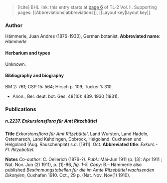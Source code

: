 > [!cite] BHL link: this entry starts at [page 6](https://www.biodiversitylibrary.org/page/33068248) of TL-2 Vol. II.
> Supporting pages: [[Abbreviations|abbreviations]], [[Layout key|layout key]].

### Author

Hämmerle, Juan Andres (1876-1930), German botanist. 
**Abbreviated name**: *Hämmerle*

#### Herbarium and types

Unknown.

#### Bibliography and biography

BM 2: 761; CSP 15: 564; Hirsch p. 109; Tucker 1: 310.
- Anon., Ber. deut. bot. Ges. 48(10): 439. 1930 (1931).

### Publications

##### n.2237. Exkursionsflora für Amt Ritzebüttel

**Title**
*Exkursionsflora für Amt Ritzebüttel*, Land Wursten, Land Hadeln, Ostemarsch, Land Kehdingen, Dobrock, Helgoland. Cuxhaven und Helgoland (Aug. Rauschenplat) s.d. \[1911\]. Oct.
**Abbreviated title**: *Exkurs.-Fl. Ritzebüttel*.

**Notes**
*Co-author*: C. Oellerich (1876-?).
*Publ*.: Mai-Jun 1911 (p. \[3\]: Apr 1911 ; Nat. Nov. Jun (2) 1911), p. \[1\]-86, *fig. 1-5. Copy*: B.– Hämmerle also published *Bestimmungstabellen für die im Amte Ritzebüttel wachsenden Dikotylen*, Cuxhafen 1910. Oct., 29 p. (Nat. Nov. Nov(1) 1910).

